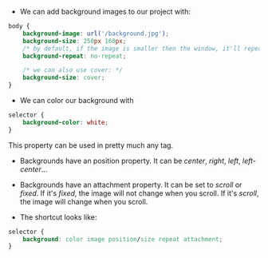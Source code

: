 * We can add background images to our project with:

```css
body {
    background-image: url('/background.jpg');
    background-size: 250px 160px;
    /* by default, if the image is smaller then the window, it'll repeat */
    background-repeat: no-repeat;

    /* we can also use cover: */
    background-size: cover;
}
```

* We can color our background with

```css
selector {
    background-color: white;
}
```

This property can be used in pretty much any tag.

* Backgrounds have an position property.
It can be _center_, _right_, _left_, _left-center_...

* Backgrounds have an attachment property.
It can be set to _scroll_ or _fixed_.
If it's _fixed_, the image will not change when you scroll.
If it's _scroll_, the image will change when you scroll.

* The shortcut looks like:

```css
selector {
    background: color image position/size repeat attachment;
}
```

